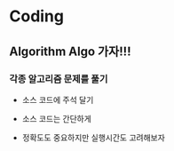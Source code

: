 # Coding 

## Algorithm Algo 가자!!!

### 각종 알고리즘 문제를 풀기

- 소스 코드에 주석 달기

- 소스 코드는 간단하게

- 정확도도 중요하지만 실행시간도 고려해보자
